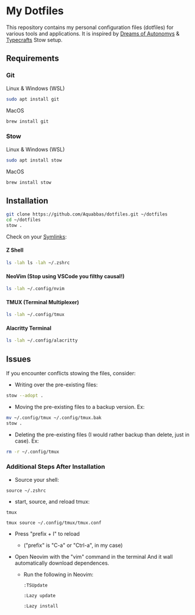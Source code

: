 # My Dotfiles

This repository contains my personal configuration files (dotfiles) for various tools and applications. It is inspired by [Dreams of Autonomys](https://www.youtube.com/watch?v=y6XCebnB9gs) & [Typecrafts](https://www.youtube.com/watch?v=NoFiYOqnC4o) Stow setup.

## Requirements

### Git

Linux & Windows (WSL)

```bash
sudo apt install git
```

MacOS

```bash
brew install git
```

### Stow

Linux & Windows (WSL)

```bash
sudo apt install stow
```

MacOS

```bash
brew install stow
```

## Installation

```bash
git clone https://github.com/Aquabbas/dotfiles.git ~/dotfiles
cd ~/dotfiles
stow .
```

Check on your [Symlinks](https://www.gnu.org/software/libc/manual/html_node/Symbolic-Links.html):

#### Z Shell

```bash
ls -lah ls -lah ~/.zshrc
```

#### NeoVim (Stop using VSCode you filthy causal!)

```bash
ls -lah ~/.config/nvim
```

#### TMUX (Terminal Multiplexer)

```bash
ls -lah ~/.config/tmux
```

#### Alacritty Terminal

```bash
ls -lah ~/.config/alacritty
```

## Issues

If you encounter conflicts stowing the files, consider:

- Writing over the pre-existing files:

```bash
stow --adopt .
```

- Moving the pre-existing files to a backup version.
  Ex:

```bash
mv ~/.config/tmux ~/.config/tmux.bak
stow .
```

- Deleting the pre-existing files (I would rather backup than delete, just in case).
  Ex:

```bash
rm -r ~/.config/tmux
```

### Additional Steps After Installation

- Source your shell:

```
source ~/.zshrc
```

- start, source, and reload tmux:

```
tmux
```

```
tmux source ~/.config/tmux/tmux.conf
```

- Press "prefix + I" to reload

  - ("prefix" is "C-a" or "Ctrl-a", in my case)

- Open Neovim with the "vim" command in the terminal And it wall automatically download dependences.
  - Run the following in Neovim:
    ```
    :TSUpdate
    ```
    ```
    :Lazy update
    ```
    ```
    :Lazy install
    ```
